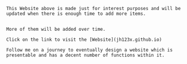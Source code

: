 	This Website above is made just for interest purposes and will be updated when there is enough time to add more items.


	More of them will be added over time. 

	Click on the link to visit the [Website](jh123x.github.io)

	Follow me on a journey to eventually design a website which is presentable and has a decent number of functions within it.
